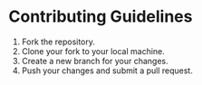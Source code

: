 # Contributing Guidelines
1. Fork the repository.
2. Clone your fork to your local machine.
3. Create a new branch for your changes.
4. Push your changes and submit a pull request.
